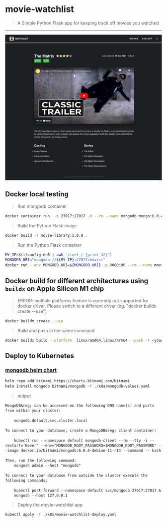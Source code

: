 # movie-watchlist

> A Simple Python Flask app for keeping track off movies you watched

---

![screenshot](./pics/screenshot.png?raw=true "Screenshot picture of the App")

## Docker local testing

> Run mongodb container

```sh
docker container run  -p 27017:27017 -d --rm --name mongodb mongo:6.0.4
```

> Build the Python Flask image

```sh
docker build -t movie-library:1.0.0 .
```

> Run the Python Flask container

```sh
MY_IP=$(ifconfig en0 | awk '/inet / {print $2}')
MONGODB_URI="mongodb://${MY_IP}:27017/movies"
docker run --env MONGODB_URI=${MONGODB_URI} -p 8080:80 --rm --name movietime movie-library:1.0.0
```

## Docker build for different architectures using `buildx` on Apple Silicon M1 chip

> ERROR: multiple platforms feature is currently not supported for docker driver. Please switch to a different driver (eg. "docker buildx create --use")

```sh
docker buildx create --use
```

> Build and push in the same command

```sh
docker buildx build --platform  linux/amd64,linux/arm64 --push -t <your repo>/movie-library:1.0.0 .
```

## Deploy to Kubernetes

### [mongodb helm chart](https://artifacthub.io/packages/helm/bitnami/mongodb)

```sh
helm repo add bitnami https://charts.bitnami.com/bitnami
helm install mongodb bitnami/mongodb -f ./k8s/mongodb-values.yaml
```

> output

```text
MongoDB&reg; can be accessed on the following DNS name(s) and ports from within your cluster:

    mongodb.default.svc.cluster.local

To connect to your database, create a MongoDB&reg; client container:

    kubectl run --namespace default mongodb-client --rm --tty -i --restart='Never' --env="MONGODB_ROOT_PASSWORD=$MONGODB_ROOT_PASSWORD" --image docker.io/bitnami/mongodb:6.0.4-debian-11-r14 --command -- bash

Then, run the following command:
    mongosh admin --host "mongodb"

To connect to your database from outside the cluster execute the following commands:

    kubectl port-forward --namespace default svc/mongodb 27017:27017 &
    mongosh --host 127.0.0.1
```

> Deploy the movie-watchlist app

```sh
kubectl apply -f ./k8s/movie-watchlist-deploy.yaml
```
